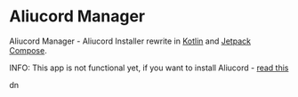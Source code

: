 # Aliucord Manager
Aliucord Manager - Aliucord Installer rewrite in [Kotlin](https://kotlinlang.org) and [Jetpack Compose](https://developer.android.com/jetpack/compose).

INFO: This app is not functional yet, if you want to install Aliucord - [read this](https://github.com/Aliucord/Aliucord#-installation)

dn
